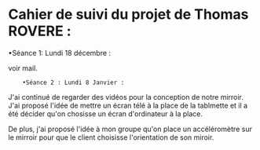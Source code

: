 # Cahier de suivi du projet de Thomas ROVERE :
  •Séance  1: Lundi 18 décembre :

  

voir mail.





        •Séance 2 : Lundi 8 Janvier :

 

 J'ai continué de regarder des vidéos pour la conception de notre mirroir. J'ai proposé l'idée de mettre un écran télé à la place de la tablmette et il a été décider qu'on chosisse un écran d'ordinateur à la place.

 De plus, j'ai proposé l'idée à mon groupe qu'on place un accéléromètre sur le mirroir pour que le client choisisse l'orientation de son miroir.
